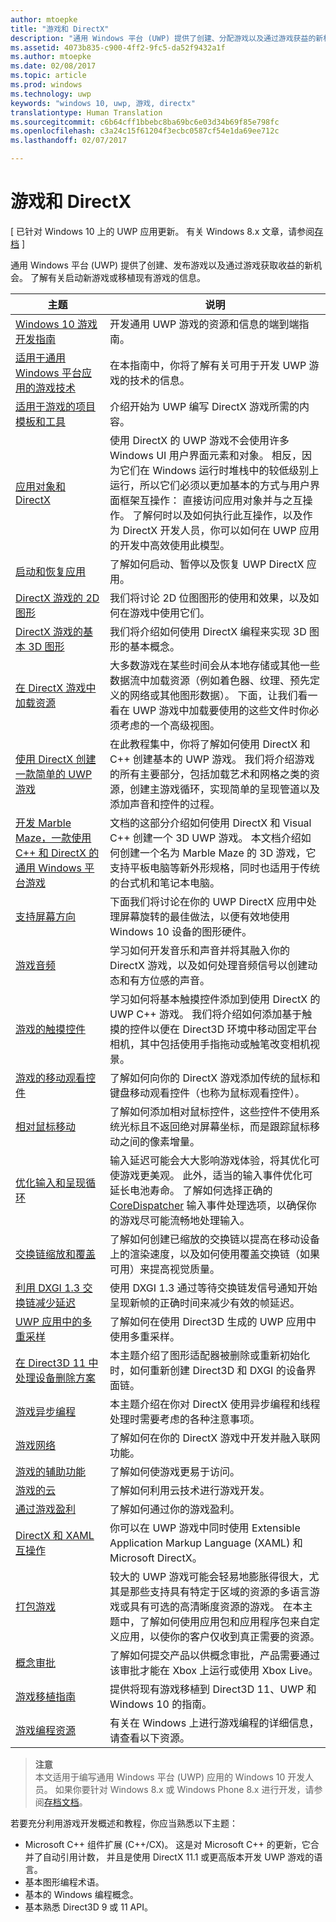 ```yaml
---
author: mtoepke
title: "游戏和 DirectX"
description: "通用 Windows 平台 (UWP) 提供了创建、分配游戏以及通过游戏获益的新机会。 了解有关启动新游戏或移植现有游戏的信息。"
ms.assetid: 4073b835-c900-4ff2-9fc5-da52f9432a1f
ms.author: mtoepke
ms.date: 02/08/2017
ms.topic: article
ms.prod: windows
ms.technology: uwp
keywords: "windows 10, uwp, 游戏, directx"
translationtype: Human Translation
ms.sourcegitcommit: c6b64cff1bbebc8ba69bc6e03d34b69f85e798fc
ms.openlocfilehash: c3a24c15f61204f3ecbc0587cf54e1da69ee712c
ms.lasthandoff: 02/07/2017

---
```


# <a name="games-and-directx"></a>游戏和 DirectX


\[ 已针对 Windows 10 上的 UWP 应用更新。 有关 Windows 8.x 文章，请参阅[存档](http://go.microsoft.com/fwlink/p/?linkid=619132) \]

通用 Windows 平台 (UWP) 提供了创建、发布游戏以及通过游戏获取收益的新机会。 了解有关启动新游戏或移植现有游戏的信息。

| 主题 | 说明 |
|---------------------------------------------------------------------------------------------------------------------------------------------------|-------------------------------------------------------------------------------------------------------------------------------------------------------------------------------------------------------------------------------------------------------------------------------------------------------------------------------------------------------------------------------------------------------------------------------------------------------------------------------|
| [Windows 10 游戏开发指南](e2e.md) | 开发通用 UWP 游戏的资源和信息的端到端指南。 |
| [适用于通用 Windows 平台应用的游戏技术](game-development-platform-guide.md) | 在本指南中，你将了解有关可用于开发 UWP 游戏的技术的信息。 |
| [适用于游戏的项目模板和工具](prepare-your-dev-environment-for-windows-store-directx-game-development.md) | 介绍开始为 UWP 编写 DirectX 游戏所需的内容。 |
| [应用对象和 DirectX](about-the-metro-style-user-interface-and-directx.md) | 使用 DirectX 的 UWP 游戏不会使用许多 Windows UI 用户界面元素和对象。 相反，因为它们在 Windows 运行时堆栈中的较低级别上运行，所以它们必须以更加基本的方式与用户界面框架互操作： 直接访问应用对象并与之互操作。 了解何时以及如何执行此互操作，以及作为 DirectX 开发人员，你可以如何在 UWP 应用的开发中高效使用此模型。 |
| [启动和恢复应用](launching-and-resuming-apps-directx-and-cpp.md) | 了解如何启动、暂停以及恢复 UWP DirectX 应用。 |
| [DirectX 游戏的 2D 图形](working-with-2d-graphics-in-your-directx-game.md) | 我们将讨论 2D 位图图形的使用和效果，以及如何在游戏中使用它们。 |
| [DirectX 游戏的基本 3D 图形](an-introduction-to-3d-graphics-with-directx.md) | 我们将介绍如何使用 DirectX 编程来实现 3D 图形的基本概念。 |
| [在 DirectX 游戏中加载资源](load-a-game-asset.md) | 大多数游戏在某些时间会从本地存储或其他一些数据流中加载资源（例如着色器、纹理、预先定义的网络或其他图形数据）。 下面，让我们看一看在 UWP 游戏中加载要使用的这些文件时你必须考虑的一个高级视图。 |
| [使用 DirectX 创建一款简单的 UWP 游戏](tutorial--create-your-first-metro-style-directx-game.md) | 在此教程集中，你将了解如何使用 DirectX 和 C++ 创建基本的 UWP 游戏。 我们将介绍游戏的所有主要部分，包括加载艺术和网格之类的资源，创建主游戏循环，实现简单的呈现管道以及添加声音和控件的过程。 |
| [开发 Marble Maze，一款使用 C++ 和 DirectX 的通用 Windows 平台游戏](developing-marble-maze-a-windows-store-game-in-cpp-and-directx.md) | 文档的这部分介绍如何使用 DirectX 和 Visual C++ 创建一个 3D UWP 游戏。 本文档介绍如何创建一个名为 Marble Maze 的 3D 游戏，它支持平板电脑等新外形规格，同时也适用于传统的台式机和笔记本电脑。 |
| [支持屏幕方向](supporting-screen-rotation-directx-and-cpp.md) | 下面我们将讨论在你的 UWP DirectX 应用中处理屏幕旋转的最佳做法，以便有效地使用 Windows 10 设备的图形硬件。 |
| [游戏音频](working-with-audio-in-your-directx-game.md) | 学习如何开发音乐和声音并将其融入你的 DirectX 游戏，以及如何处理音频信号以创建动态和有方位感的声音。 |
| [游戏的触摸控件](tutorial--adding-touch-controls-to-your-directx-game.md) | 学习如何将基本触摸控件添加到使用 DirectX 的 UWP C++ 游戏。 我们将介绍如何添加基于触摸的控件以便在 Direct3D 环境中移动固定平台相机，其中包括使用手指拖动或触笔改变相机视景。 |
| [游戏的移动观看控件](tutorial--adding-move-look-controls-to-your-directx-game.md) | 了解如何向你的 DirectX 游戏添加传统的鼠标和键盘移动观看控件（也称为鼠标观看控件）。 |
| [相对鼠标移动](relative-mouse-movement.md) | 了解如何添加相对鼠标控件，这些控件不使用系统光标且不返回绝对屏幕坐标，而是跟踪鼠标移动之间的像素增量。 |
| [优化输入和呈现循环](optimize-performance-for-windows-store-direct3d-11-apps-with-coredispatcher.md) | 输入延迟可能会大大影响游戏体验，将其优化可使游戏更美观。 此外，适当的输入事件优化可延长电池寿命。 了解如何选择正确的 [CoreDispatcher](optimize-performance-for-windows-store-direct3d-11-apps-with-coredispatcher.md) 输入事件处理选项，以确保你的游戏尽可能流畅地处理输入。 |
| [交换链缩放和覆盖](multisampling--scaling--and-overlay-swap-chains.md) | 了解如何创建已缩放的交换链以提高在移动设备上的渲染速度，以及如何使用覆盖交换链（如果可用）来提高视觉质量。 |
| [利用 DXGI 1.3 交换链减少延迟](reduce-latency-with-dxgi-1-3-swap-chains.md) | 使用 DXGI 1.3 通过等待交换链发信号通知开始呈现新帧的正确时间来减少有效的帧延迟。 |
| [UWP 应用中的多重采样](multisampling--multi-sample-anti-aliasing--in-windows-store-apps.md) | 了解如何在使用 Direct3D 生成的 UWP 应用中使用多重采样。 |
| [在 Direct3D 11 中处理设备删除方案](handling-device-lost-scenarios.md) | 本主题介绍了图形适配器被删除或重新初始化时，如何重新创建 Direct3D 和 DXGI 的设备界面链。 |
| [游戏异步编程](asynchronous-programming-directx-and-cpp.md) | 本主题介绍在你对 DirectX 使用异步编程和线程处理时需要考虑的各种注意事项。 |
| [游戏网络](work-with-networking-in-your-directx-game.md) | 了解如何在你的 DirectX 游戏中开发并融入联网功能。 |
| [游戏的辅助功能](accessibility-for-games.md) | 了解如何使游戏更易于访问。 |
| [游戏的云](cloud-for-games.md) | 了解如何利用云技术进行游戏开发。 |
| [通过游戏盈利](monetization-for-games.md) | 了解如何通过你的游戏盈利。 |
| [DirectX 和 XAML 互操作](directx-and-xaml-interop.md) | 你可以在 UWP 游戏中同时使用 Extensible Application Markup Language (XAML) 和 Microsoft DirectX。 |
| [打包游戏](package-your-windows-store-directx-game.md) | 较大的 UWP 游戏可能会轻易地膨胀得很大，尤其是那些支持具有特定于区域的资源的多语言游戏或具有可选的高清晰度资源的游戏。 在本主题中，了解如何使用应用包和应用程序包来自定义应用，以使你的客户仅收到真正需要的资源。 |
| [概念审批](concept-approval.md) | 了解如何提交产品以供概念审批，产品需要通过该审批才能在 Xbox 上运行或使用 Xbox Live。 |
| [游戏移植指南](porting-guides.md) | 提供将现有游戏移植到 Direct3D 11、UWP 和 Windows 10 的指南。 |
| [游戏编程资源](additional-directx-game-programming-resources.md) | 有关在 Windows 上进行游戏编程的详细信息，请查看以下资源。 |

 

> **注意**  
本文适用于编写通用 Windows 平台 (UWP) 应用的 Windows 10 开发人员。 如果你要针对 Windows 8.x 或 Windows Phone 8.x 进行开发，请参阅[存档文档](http://go.microsoft.com/fwlink/p/?linkid=619132)。

 

若要充分利用游戏开发概述和教程，你应当熟悉以下主题：

-   Microsoft C++ 组件扩展 (C++/CX)。 这是对 Microsoft C++ 的更新，它合并了自动引用计数， 并且是使用 DirectX 11.1 或更高版本开发 UWP 游戏的语言。
-   基本图形编程术语。
-   基本的 Windows 编程概念。
-   基本熟悉 Direct3D 9 或 11 API。

 

 





